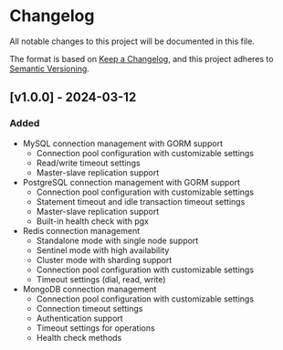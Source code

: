 # Changelog

All notable changes to this project will be documented in this file.

The format is based on [Keep a Changelog](https://keepachangelog.com/en/1.0.0/),
and this project adheres to [Semantic Versioning](https://semver.org/spec/v2.0.0.html).

## [v1.0.0] - 2024-03-12

### Added
- MySQL connection management with GORM support
  - Connection pool configuration with customizable settings
  - Read/write timeout settings
  - Master-slave replication support
- PostgreSQL connection management with GORM support
  - Connection pool configuration with customizable settings
  - Statement timeout and idle transaction timeout settings
  - Master-slave replication support
  - Built-in health check with pgx
- Redis connection management
  - Standalone mode with single node support
  - Sentinel mode with high availability
  - Cluster mode with sharding support
  - Connection pool configuration with customizable settings
  - Timeout settings (dial, read, write)
- MongoDB connection management
  - Connection pool configuration with customizable settings
  - Connection timeout settings
  - Authentication support
  - Timeout settings for operations
  - Health check methods 